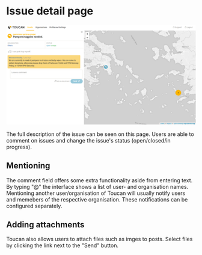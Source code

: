 # Issue detail page

![issue detail](../screenshots/issue_detail.png)


The full description of the issue can be seen on this page. Users are able 
to comment on issues and change the issue's status (open/closed/in progress).

## Mentioning

The comment field offers some extra functionality aside from entering text. 
By typing "@" the interface shows a list of user- and organisation names. Mentioning
another user/organisation of Toucan will usually notify users and memebers of the respective 
organisation. These notifications can be configured separately.

## Adding attachments

Toucan also allows users to attach files such as imges to posts. Select files by clicking 
the link next to the "Send" button.
